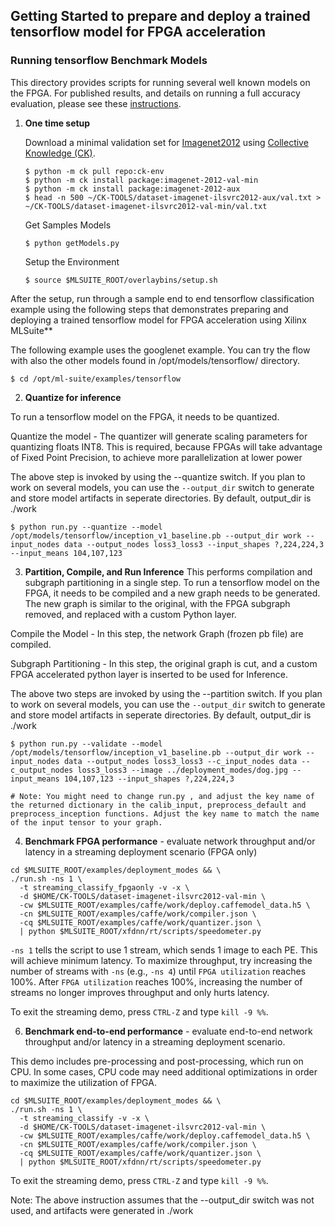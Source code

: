 ## Getting Started to prepare and deploy a trained tensorflow model for FPGA acceleration

### Running tensorflow Benchmark Models
This directory provides scripts for running several well known models on the FPGA.
For published results, and details on running a full accuracy evaluation, please see these [instructions](Benchmark_README.md).

1. **One time setup**

   Download a minimal validation set for [Imagenet2012](http://www.image-net.org/challenges/LSVRC/2012) using [Collective Knowledge (CK)](https://github.com/ctuning).

   ```
   $ python -m ck pull repo:ck-env
   $ python -m ck install package:imagenet-2012-val-min
   $ python -m ck install package:imagenet-2012-aux
   $ head -n 500 ~/CK-TOOLS/dataset-imagenet-ilsvrc2012-aux/val.txt > ~/CK-TOOLS/dataset-imagenet-ilsvrc2012-val-min/val.txt
   ```

   Get Samples Models

   ```
   $ python getModels.py
   ```

   Setup the Environment

   ```
   $ source $MLSUITE_ROOT/overlaybins/setup.sh
   ```

After the setup, run through a sample end to end tensorflow classification example using the following steps that demonstrates preparing and deploying a trained tensorflow model for FPGA acceleration using Xilinx MLSuite**

  The following example uses the googlenet example. You can try the flow with also the other models found in /opt/models/tensorflow/ directory.

  ```
  $ cd /opt/ml-suite/examples/tensorflow
  ```

2. **Quantize for inference**

  To run a tensorflow model on the FPGA, it needs to be quantized.

  Quantize the model - The quantizer will generate scaling parameters for quantizing floats INT8. This is required, because FPGAs will take advantage of Fixed Point Precision, to achieve more parallelization at lower power

  The above step is invoked by using the --quantize switch. If you plan to work on several models, you can use the `--output_dir` switch to generate and store model artifacts in seperate directories. By default, output_dir is ./work

  ```
  $ python run.py --quantize --model /opt/models/tensorflow/inception_v1_baseline.pb --output_dir work --input_nodes data --output_nodes loss3_loss3 --input_shapes ?,224,224,3 --input_means 104,107,123
  ```

3. **Partition, Compile, and Run Inference**
  This performs compilation and subgraph partitioning in a single step. To run a tensorflow model on the FPGA, it needs to be compiled and a new graph needs to be generated. The new graph is similar to the original, with the FPGA subgraph removed, and replaced with a custom Python layer.

  Compile the Model - In this step, the network Graph (frozen pb file) are compiled.

  Subgraph Partitioning - In this step, the original graph is cut, and a custom FPGA accelerated python layer is inserted to be used for Inference.

  The above two steps are invoked by using the --partition switch. If you plan to work on several models, you can use the `--output_dir` switch to generate and store model artifacts in seperate directories. By default, output_dir is ./work

  ```
  $ python run.py --validate --model /opt/models/tensorflow/inception_v1_baseline.pb --output_dir work --input_nodes data --output_nodes loss3_loss3 --c_input_nodes data --c_output_nodes loss3_loss3 --image ../deployment_modes/dog.jpg --input_means 104,107,123 --input_shapes ?,224,224,3
  
  # Note: You might need to change run.py , and adjust the key name of the returned dictionary in the calib_input, preprocess_default and preprocess_inception functions. Adjust the key name to match the name of the input tensor to your graph.
  
  ```
  
  

4. **Benchmark FPGA performance** - evaluate network throughput and/or latency in a streaming deployment scenario (FPGA only)

  ```
  cd $MLSUITE_ROOT/examples/deployment_modes && \
  ./run.sh -ns 1 \
    -t streaming_classify_fpgaonly -v -x \
    -d $HOME/CK-TOOLS/dataset-imagenet-ilsvrc2012-val-min \
    -cw $MLSUITE_ROOT/examples/caffe/work/deploy.caffemodel_data.h5 \
    -cn $MLSUITE_ROOT/examples/caffe/work/compiler.json \
    -cq $MLSUITE_ROOT/examples/caffe/work/quantizer.json \
    | python $MLSUITE_ROOT/xfdnn/rt/scripts/speedometer.py
  ```

 `-ns 1` tells the script to use 1 stream, which sends 1 image to each PE. This will achieve minimum latency.
 To maximize throughput, try increasing the number of streams with `-ns` (e.g., `-ns 4`) until `FPGA utilization` reaches 100%. After `FPGA utilization` reaches 100%, increasing the number of streams no longer improves throughput and only hurts latency.

 To exit the streaming demo, press `CTRL-Z` and type `kill -9 %%`.

 6. **Benchmark end-to-end performance** - evaluate end-to-end network throughput and/or latency in a streaming deployment scenario.

 This demo includes pre-processing and post-processing, which run on CPU. In some cases, CPU code may need additional optimizations in order to maximize the utilization of FPGA.

  ```
  cd $MLSUITE_ROOT/examples/deployment_modes && \
  ./run.sh -ns 1 \
    -t streaming_classify -v -x \
    -d $HOME/CK-TOOLS/dataset-imagenet-ilsvrc2012-val-min \
    -cw $MLSUITE_ROOT/examples/caffe/work/deploy.caffemodel_data.h5 \
    -cn $MLSUITE_ROOT/examples/caffe/work/compiler.json \
    -cq $MLSUITE_ROOT/examples/caffe/work/quantizer.json \
    | python $MLSUITE_ROOT/xfdnn/rt/scripts/speedometer.py
  ```

 To exit the streaming demo, press `CTRL-Z` and type `kill -9 %%`.


 Note: The above instruction assumes that the --output_dir switch was not used, and artifacts were generated in ./work

